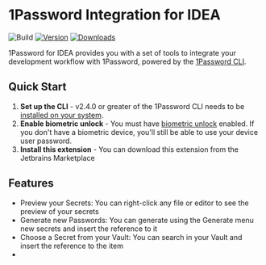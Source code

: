 # 1Password Integration for IDEA

![Build](https://github.com/shyim/intellij-1password/workflows/Build/badge.svg)
[![Version](https://img.shields.io/jetbrains/plugin/v/19698.svg)](https://plugins.jetbrains.com/plugin/19698)
[![Downloads](https://img.shields.io/jetbrains/plugin/d/19698.svg)](https://plugins.jetbrains.com/plugin/19698)

<!-- Plugin description -->

1Password for IDEA provides you with a set of tools to integrate your development workflow with 1Password, powered by the [1Password CLI](https://developer.1password.com/docs/cli/).

## Quick Start
1. **Set up the CLI** - v2.4.0 or greater of the 1Password CLI needs to be [installed on your system](https://developer.1password.com/docs/cli/get-started#install).
2. **Enable biometric unlock** - You must have [biometric unlock](https://developer.1password.com/docs/cli/about-biometric-unlock) enabled. If you don't have a biometric device, you'll still be able to use your device user password.
3. **Install this extension** - You can download this extension from the Jetbrains Marketplace

## Features

- Preview your Secrets: You can right-click any file or editor to see the preview of your secrets
- Generate new Passwords: You can generate using the Generate menu new secrets and insert the reference to it
- Choose a Secret from your Vault: You can search in your Vault and insert the reference to the item
- 
<!-- Plugin description end -->